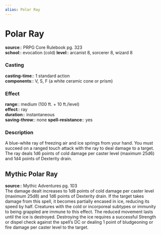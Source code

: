 ```yaml
---
alias: Polar Ray
---
```


# Polar Ray 

**source**:: PRPG Core Rulebook pg. 323  
**school**:: evocation (cold)
**level**:: arcanist 8, sorcerer 8, wizard 8

### Casting 

**casting-time**:: 1 standard action  
**components**:: V, S, F (a white ceramic cone or prism)

### Effect 

**range**:: medium (100 ft. + 10 ft./level)  
**effect**:: ray  
**duration**:: instantaneous  
**saving-throw**:: none
**spell-resistance**:: yes

### Description 

A blue-white ray of freezing air and ice springs from your hand. You must succeed on a ranged touch attack with the ray to deal damage to a target. The ray deals 1d6 points of cold damage per caster level (maximum 25d6) and 1d4 points of Dexterity drain.

## Mythic Polar Ray 

**source**:: Mythic Adventures pg. 103  
The damage dealt increases to 1d8 points of cold damage per caster level (maximum 25d8) and 1d6 points of Dexterity drain. If the target takes damage from this spell, it becomes partially encased in ice, reducing its speed by half. Creatures with the cold or incorporeal subtypes or immunity to being grappled are immune to this effect. The reduced movement lasts until the ice is destroyed. Destroying the ice requires a successful Strength or dispel check against the spell’s DC or dealing 1 point of bludgeoning or fire damage per caster level to the target.
